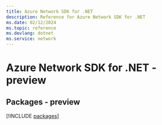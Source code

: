 ```yaml
---
title: Azure Network SDK for .NET
description: Reference for Azure Network SDK for .NET
ms.date: 02/12/2024
ms.topic: reference
ms.devlang: dotnet
ms.service: network
---
```

# Azure Network SDK for .NET - preview
## Packages - preview
[!INCLUDE [packages](network-index.md)]